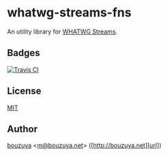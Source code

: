 # whatwg-streams-fns

An utility library for [WHATWG Streams][whatwg/streams].

[whatwg/streams]: https://github.com/whatwg/streams

## Badges

[![Travis CI][travis-ci-badge]][travis-ci]

[travis-ci-badge]: https://img.shields.io/travis/bouzuya/whatwg-streams-fns.svg
[travis-ci]: https://travis-ci.org/bouzuya/whatwg-streams-fns

## License

[MIT](LICENSE)

## Author

[bouzuya][user] &lt;[m@bouzuya.net][email]&gt; ([http://bouzuya.net][url])

[user]: https://github.com/bouzuya
[email]: mailto:m@bouzuya.net
[url]: http://bouzuya.net
